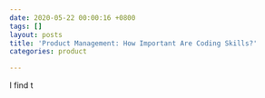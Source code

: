 ```yaml
---
date: 2020-05-22 00:00:16 +0800
tags: []
layout: posts
title: 'Product Management: How Important Are Coding Skills?'
categories: product

---
```

I find t